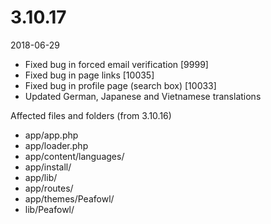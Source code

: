 # 3.10.17

2018-06-29

- Fixed bug in forced email verification [9999]
- Fixed bug in page links [10035]
- Fixed bug in profile page (search box) [10033]
- Updated German, Japanese and Vietnamese translations

Affected files and folders (from 3.10.16)

- app/app.php
- app/loader.php
- app/content/languages/
- app/install/
- app/lib/
- app/routes/
- app/themes/Peafowl/
- lib/Peafowl/
